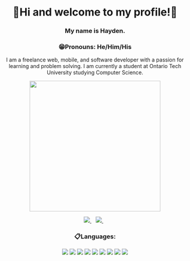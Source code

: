 <h1 align=center>
    👋Hi and welcome to my profile!👋
</h1>

<h3 align=center>
    My name is Hayden.
</h3>
<h3 align=center>
    😁Pronouns: He/Him/His
</h3>
<p align=center>
    I am a freelance web, mobile, and software developer with a passion for learning and problem solving.
    I am currently a student at Ontario Tech University studying Computer Science.
</p>

<p align='center'>
  <a href="#"><img src="https://github-readme-stats.vercel.app/api?username=DrWheelicus&show_icons=true&count_private=true&theme=github_dark" width="350"></a>
</p>

<p align=center>
    <a href="https://www.linkedin.com/in/hayden-macintyre-70278a1a1/" target="_blank" rel="noopener noreferrer">
        <img src="https://img.shields.io/badge/linkedin-%230077B5.svg?&style=for-the-badge&logo=linkedin&logoColor=white" />
    </a>&nbsp;&nbsp;
    <a href="mailto:42521312+DrWheelicus@users.noreply.github.com?bcc=hayden.macintyre@ontariotechu.net&?body=Hi%20Hayden%2C%0D%0A%0D%0A" target="_blank" rel="noopener noreferrer">
        <img src="https://img.shields.io/badge/Gmail-D14836?style=for-the-badge&logo=gmail&logoColor=white" />
    </a>&nbsp;&nbsp;
</p>

<h3 align=center>
    📋Languages:
</h3>

<p align=center>
    <img src="https://img.shields.io/badge/Java-ED8B00?style=for-the-badge&logo=java&logoColor=white" />
    <img src="https://img.shields.io/badge/Python-3776AB?style=for-the-badge&logo=python&logoColor=white" />
    <img src="https://img.shields.io/badge/C%2B%2B-00599C?style=for-the-badge&logo=c%2B%2B&logoColor=white" />
    <img src="https://img.shields.io/badge/HTML5-E34F26?style=for-the-badge&logo=html5&logoColor=white" />
    <img src="https://img.shields.io/badge/CSS3-1572B6?style=for-the-badge&logo=css3&logoColor=white" />
    <img src="https://img.shields.io/badge/JavaScript-323330?style=for-the-badge&logo=javascript&logoColor=F7DF1E" />
    <img src="https://img.shields.io/badge/C%23-239120?style=for-the-badge&logo=c-sharp&logoColor=white" />
    <img src="https://img.shields.io/badge/Clojure-5881D8?style=for-the-badge&logo=clojure&logoColor=white" />
    <img src="https://img.shields.io/badge/Dart-0175C2?style=for-the-badge&logo=dart&logoColor=white" />
</p>

<!-- <details>
    <summary>Projects</summary>
</details> -->


    

<!--
**DrWheelicus/DrWheelicus** is a ✨ _special_ ✨ repository because its `README.md` (this file) appears on your GitHub profile.

Here are some ideas to get you started:

- 🔭 I’m currently working on ...
- 🌱 I’m currently learning ...
- 👯 I’m looking to collaborate on ...
- 🤔 I’m looking for help with ...
- 💬 Ask me about ...
- 📫 How to reach me: ...
- 😄 Pronouns: ...
- ⚡ Fun fact: ...
-->
